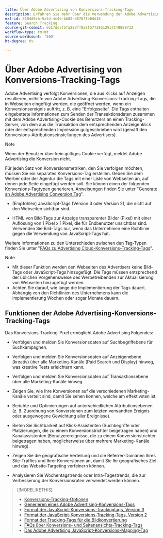 ```yaml
---
title: Über Adobe Advertising von Konversions-Tracking-Tags
description: Erfahren Sie mehr über die Verwendung der Adobe Advertising-Konversions-Tracking-Tags.
exl-id: 8194d5eb-9a5d-4c4e-bb02-e578ffb84d18
feature: Search Tracking
source-git-commit: e517dd5f5fa283ff8a2f57728612937148889732
workflow-type: tm+mt
source-wordcount: '500'
ht-degree: 0%

---
```


# Über Adobe Advertising von Konversions-Tracking-Tags

Adobe Advertising verfolgt Konversionen, die aus Klicks auf Anzeigen resultieren, mithilfe von Adobe Advertising-Konversions-Tracking-Tags, die in Webseiten eingefügt werden, die geöffnet werden, wenn ein Konversionsereignis auftritt, z. B. eine &quot;Erfolgsseite&quot;. Die Tags enthalten eingebettete Informationen zum Senden der Transaktionsdaten zusammen mit dem Adobe Advertising-Cookie des Benutzers an einen Tracking-Server, von dem aus die Transaktion dem entsprechenden Anzeigenklick oder der entsprechenden Impression gutgeschrieben wird (gemäß den Konversions-Attributionseinstellungen des Advertisers).

>[!NOTE]
>
>Wenn der Benutzer über kein gültiges Cookie verfügt, meldet Adobe Advertising die Konversion nicht.

Für jeden Satz von Konversionsmetriken, den Sie verfolgen möchten, müssen Sie ein separates Konversions-Tag erstellen. Geben Sie dem Werber oder der Agentur die Tags mit einer Liste von Webseiten an, auf denen jede Seite eingefügt werden soll. Sie können einen der folgenden Konversions-Tagtypen generieren. Anweisungen finden Sie unter &quot;[Generate an Adobe Advertising Conversion Tag](/help/search-social-commerce/tools/conversion-tag-generate.md)&quot;.

* (Empfohlen) JavaScript-Tags (Version 3 oder Version 2), die nicht auf den Webseiten sichtbar sind.

* HTML von Bild-Tags zur Anzeige transparenter Bilder (Pixel) mit einer Auflösung von 1 Pixel x 1 Pixel, die für Endbenutzer unsichtbar sind. Verwenden Sie Bild-Tags nur, wenn das Unternehmen eine Richtlinie gegen die Verwendung von JavaScript-Tags hat.

Weitere Informationen zu den Unterschieden zwischen den Tag-Typen finden Sie unter &quot;[FAQs zu Advertising Cloud-Konversions-Tracking-Tags](/help/search-social-commerce/tracking/faqs-conversion-page-view-tracking-tags.md)&quot;.

>[!NOTE]
>
>* Mit dieser Funktion werden den Webseiten des Advertisers keine Bild-Tags oder JavaScript-Tags hinzugefügt. Die Tags müssen entsprechend der üblichen Vorgehensweise des Werbetreibenden zur Aktualisierung von Webseiten hinzugefügt werden.
>* Achten Sie darauf, wie lange die Implementierung der Tags dauert. Abhängig von den Richtlinien des Unternehmens kann die Implementierung Wochen oder sogar Monate dauern.

## Funktionen der Adobe Advertising-Konversions-Tracking-Tags

Das Konversions-Tracking-Pixel ermöglicht Adobe Advertising Folgendes:

* Verfolgen und melden Sie Konversionsdaten auf Suchbegriffebene für Suchkampagnen.

* Verfolgen und melden Sie Konversionsdaten auf Anzeigenebene (kreativ) über alle Marketing-Kanäle (Paid Search und Display) hinweg, was kreative Tests erleichtern kann.

* Verfolgen und melden Sie Konversionsdaten auf Transaktionsebene über alle Marketing-Kanäle hinweg.

* Zeigen Sie, wie Ihre Konversionen auf die verschiedenen Marketing-Kanäle verteilt sind, damit Sie sehen können, welche am effektivsten ist.

* Berichte und Optimierungen auf unterschiedlichen Attributionsebenen (z. B. Zuordnung von Konversionen zum letzten verwandten Ereignis oder ausgewogene Gewichtung aller Ereignisse).

* Bieten Sie Sichtbarkeit auf Klick-Assistenten (Suchbegriffe oder Platzierungen, die zu einem Konversionstrichter beigetragen haben) und Kanalassistenten (Benutzerereignisse, die zu einem Konversionstrichter beigetragen haben, möglicherweise über mehrere Marketing-Kanäle hinweg).

* Zeigen Sie die geografische Verteilung und die Referrer-Domänen Ihres Site-Traffics und Ihrer Konversionen an, damit Sie Ihr geografisches Ziel und das Website-Targeting verfeinern können.

* Analysieren Sie Wochentagstrends oder Intra-Tagestrends, die zur Verbesserung der Konversionsraten verwendet werden können.

>[!MORELIKETHIS]
>
>* [Konversions-Tracking-Optionen](conversion-tracking-about.md)
>* [Generieren eines Adobe Advertising-Konversions-Tags](/help/search-social-commerce/tools/conversion-tag-generate.md)
>* [Format der JavaScript-Konversions-Trackingtags, Version 3](format-conversion-tag-jsv3.md)
>* [Format der JavaScript-Konversions-Tracking-Tags, Version 2](format-conversion-tag-jsv2.md)
>* [Format der Tracking-Tags für die Bildkonvertierung](format-conversion-tag-image.md)
>* [FAQs über Konversions- und Seitenansichts-Tracking-Tags](faqs-conversion-page-view-tracking-tags.md)
>* [Das Adobe Advertising JavaScript-Konversions-Mapping-Tag](/help/search-social-commerce/tracking/itp-conversion-mapping-tag.md)
